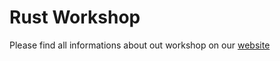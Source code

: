 # Rust Workshop

Please find all informations about out workshop on our [website](https://rust.ipworkshop.ro/)
